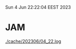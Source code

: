 Sun  4 Jun 22:22:04 EEST 2023
# JAM
<a href='./cache/202306/04_22.log'>./cache/202306/04_22.log</a>
